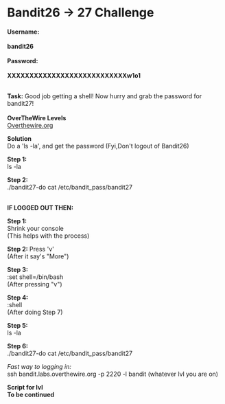 # Bandit26 -> 27 Challenge

**Username:**
<br>
<br>
**bandit26**
<br>
<br>
**Password:**
<br>
<br>
**XXXXXXXXXXXXXXXXXXXXXXXXXXXw1o1**
<br>
<br>

**Task:**
Good job getting a shell! Now hurry and grab the password for bandit27!
<br>
<br>
**OverTheWire Levels**
<br>
[Overthewire.org](https://overthewire.org/wargames/bandit/bandit27.html)

**Solution**
<br>
Do a 'ls -la', and get the password (Fyi,Don't logout of Bandit26)

**Step 1:**
<br>
ls -la

**Step 2:**
<br>
./bandit27-do cat /etc/bandit_pass/bandit27
<br>
<br>

**IF LOGGED OUT THEN:**
<br>

**Step 1:**
<br>
Shrink your console
<br>
(This helps with the process)

**Step 2:**
Press 'v'
<br>
(After it say's "More")

**Step 3:**
<br>
:set shell=/bin/bash
<br>
(After pressing "v")

**Step 4:**
<br>
:shell
<br>
(After doing Step 7)


**Step 5:**
<br>
ls -la

**Step 6:**
<br>
./bandit27-do cat /etc/bandit_pass/bandit27

*Fast way to logging in:*
<br>
ssh bandit.labs.overthewire.org -p 2220 -l bandit (whatever lvl you are on)

**Script for lvl**
<br>
**To be continued**
